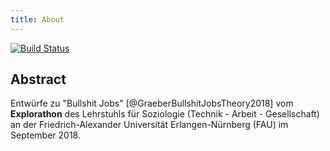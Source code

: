 ```yaml
---
title: About
---
```


[![Build Status](https://travis-ci.com/soztag/bsjobs.svg?branch=master)](https://travis-ci.com/soztag/bsjobs)

## Abstract

Entwürfe zu "Bullshit Jobs" [@GraeberBullshitJobsTheory2018] vom **Explorathon** des Lehrstuhls für Soziologie (Technik - Arbeit - Gesellschaft) an der Friedrich-Alexander Universität Erlangen-Nürnberg (FAU) im September 2018.
